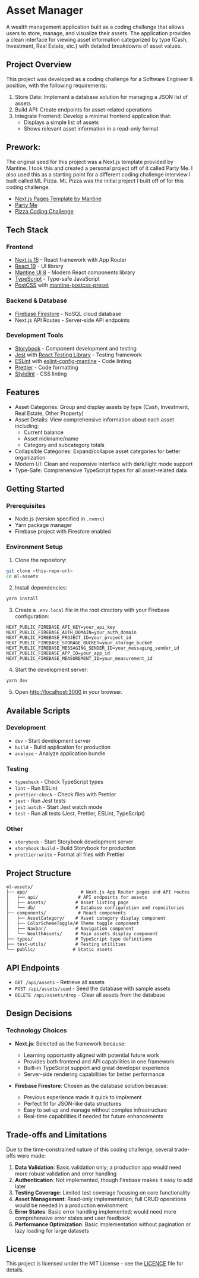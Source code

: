 # Asset Manager

A wealth management application built as a coding challenge that allows users to store, manage, and visualize their assets. The application provides a clean interface for viewing asset information categorized by type (Cash, Investment, Real Estate, etc.) with detailed breakdowns of asset values.

## Project Overview

This project was developed as a coding challenge for a Software Engineer II position, with the following requirements:

1. Store Data: Implement a database solution for managing a JSON list of assets
2. Build API: Create endpoints for asset-related operations
3. Integrate Frontend: Develop a minimal frontend application that:
   - Displays a simple list of assets
   - Shows relevant asset information in a read-only format

## Prework:

The original seed for this project was a Next.js template provided by Mantine. I took this and created a personal project off of it called Party Me. I also used this as a starting point for a different coding challenge interview I built called ML Pizza. ML Pizza was the initial project I built off of for this coding challenge.

- [Next.js Pages Template by Mantine](https://github.com/mantinedev/next-pages-template )
- [Party Me](https://github.com/micleners/party-me)
- [Pizza Coding Challenge](https://github.com/micleners/ml-pizza)

## Tech Stack

### Frontend
- [Next.js 15](https://nextjs.org/) - React framework with App Router
- [React 19](https://react.dev/) - UI library
- [Mantine UI 8](https://mantine.dev/) - Modern React components library
- [TypeScript](https://www.typescriptlang.org/) - Type-safe JavaScript
- [PostCSS](https://postcss.org/) with [mantine-postcss-preset](https://mantine.dev/styles/postcss-preset)

### Backend & Database
- [Firebase Firestore](https://firebase.google.com/docs/firestore) - NoSQL cloud database
- Next.js API Routes - Server-side API endpoints

### Development Tools
- [Storybook](https://storybook.js.org/) - Component development and testing
- [Jest](https://jestjs.io/) with [React Testing Library](https://testing-library.com/docs/react-testing-library/intro) - Testing framework
- [ESLint](https://eslint.org/) with [eslint-config-mantine](https://github.com/mantinedev/eslint-config-mantine) - Code linting
- [Prettier](https://prettier.io/) - Code formatting
- [Stylelint](https://stylelint.io/) - CSS linting

## Features

- Asset Categories: Group and display assets by type (Cash, Investment, Real Estate, Other Property)
- Asset Details: View comprehensive information about each asset including:
  - Current balance
  - Asset nickname/name
  - Category and subcategory totals
- Collapsible Categories: Expand/collapse asset categories for better organization
- Modern UI: Clean and responsive interface with dark/light mode support
- Type-Safe: Comprehensive TypeScript types for all asset-related data

## Getting Started

### Prerequisites
- Node.js (version specified in `.nvmrc`)
- Yarn package manager
- Firebase project with Firestore enabled

### Environment Setup

1. Clone the repository:
```bash
git clone <this-repo-url>
cd ml-assets
```

2. Install dependencies:
```bash
yarn install
```

3. Create a `.env.local` file in the root directory with your Firebase configuration:
```
NEXT_PUBLIC_FIREBASE_API_KEY=your_api_key
NEXT_PUBLIC_FIREBASE_AUTH_DOMAIN=your_auth_domain
NEXT_PUBLIC_FIREBASE_PROJECT_ID=your_project_id
NEXT_PUBLIC_FIREBASE_STORAGE_BUCKET=your_storage_bucket
NEXT_PUBLIC_FIREBASE_MESSAGING_SENDER_ID=your_messaging_sender_id
NEXT_PUBLIC_FIREBASE_APP_ID=your_app_id
NEXT_PUBLIC_FIREBASE_MEASUREMENT_ID=your_measurement_id
```

4. Start the development server:
```bash
yarn dev
```

5. Open [http://localhost:3000](http://localhost:3000) in your browser.

## Available Scripts

### Development
- `dev` - Start development server
- `build` - Build application for production
- `analyze` - Analyze application bundle

### Testing
- `typecheck` - Check TypeScript types
- `lint` - Run ESLint
- `prettier:check` - Check files with Prettier
- `jest` - Run Jest tests
- `jest:watch` - Start Jest watch mode
- `test` - Run all tests (Jest, Prettier, ESLint, TypeScript)

### Other
- `storybook` - Start Storybook development server
- `storybook:build` - Build Storybook for production
- `prettier:write` - Format all files with Prettier

## Project Structure

```
ml-assets/
├── app/                    # Next.js App Router pages and API routes
│   ├── api/               # API endpoints for assets
│   ├── Assets/           # Asset listing page
│   └── db/               # Database configuration and repositories
├── components/            # React components
│   ├── AssetCategory/    # Asset category display component
│   ├── ColorSchemeToggle/# Theme toggle component
│   ├── Navbar/           # Navigation component
│   └── WealthAssets/     # Main assets display component
├── types/                # TypeScript type definitions
├── test-utils/           # Testing utilities
└── public/              # Static assets
```

## API Endpoints

- `GET /api/assets` - Retrieve all assets
- `POST /api/assets/seed` - Seed the database with sample assets
- `DELETE /api/assets/drop` - Clear all assets from the database

## Design Decisions

### Technology Choices
- **Next.js**: Selected as the framework because:
  - Learning opportunity aligned with potential future work
  - Provides both frontend and API capabilities in one framework
  - Built-in TypeScript support and great developer experience
  - Server-side rendering capabilities for better performance

- **Firebase Firestore**: Chosen as the database solution because:
  - Previous experience made it quick to implement
  - Perfect fit for JSON-like data structures
  - Easy to set up and manage without complex infrastructure
  - Real-time capabilities if needed for future enhancements

## Trade-offs and Limitations

Due to the time-constrained nature of this coding challenge, several trade-offs were made:

1. **Data Validation**: Basic validation only; a production app would need more robust validation and error handling
2. **Authentication**: Not implemented, though Firebase makes it easy to add later
3. **Testing Coverage**: Limited test coverage focusing on core functionality
4. **Asset Management**: Read-only implementation; full CRUD operations would be needed in a production environment
5. **Error States**: Basic error handling implemented; would need more comprehensive error states and user feedback
6. **Performance Optimization**: Basic implementation without pagination or lazy loading for large datasets

## License

This project is licensed under the MIT License - see the [LICENCE](LICENCE) file for details.